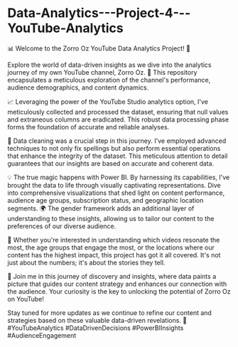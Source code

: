 # Data-Analytics---Project-4---YouTube-Analytics
📊 Welcome to the Zorro Oz YouTube Data Analytics Project! 🎥

Explore the world of data-driven insights as we dive into the analytics journey of my own YouTube channel, Zorro Oz. 🚀 This repository encapsulates a meticulous exploration of the channel's performance, audience demographics, and content dynamics.

📈 Leveraging the power of the YouTube Studio analytics option, I've meticulously collected and processed the dataset, ensuring that null values and extraneous columns are eradicated. This robust data processing phase forms the foundation of accurate and reliable analyses.

🧹 Data cleaning was a crucial step in this journey. I've employed advanced techniques to not only fix spellings but also perform essential operations that enhance the integrity of the dataset. This meticulous attention to detail guarantees that our insights are based on accurate and coherent data.

💡 The true magic happens with Power BI. By harnessing its capabilities, I've brought the data to life through visually captivating representations. Dive into comprehensive visualizations that shed light on content performance, audience age groups, subscription status, and geographic location segments. 🌍 The gender framework adds an additional layer of understanding to these insights, allowing us to tailor our content to the preferences of our diverse audience.

🎯 Whether you're interested in understanding which videos resonate the most, the age groups that engage the most, or the locations where our content has the highest impact, this project has got it all covered. It's not just about the numbers; it's about the stories they tell.

🚀 Join me in this journey of discovery and insights, where data paints a picture that guides our content strategy and enhances our connection with the audience. Your curiosity is the key to unlocking the potential of Zorro Oz on YouTube!

Stay tuned for more updates as we continue to refine our content and strategies based on these valuable data-driven revelations. 🎉 #YouTubeAnalytics #DataDrivenDecisions #PowerBIInsights #AudienceEngagement
